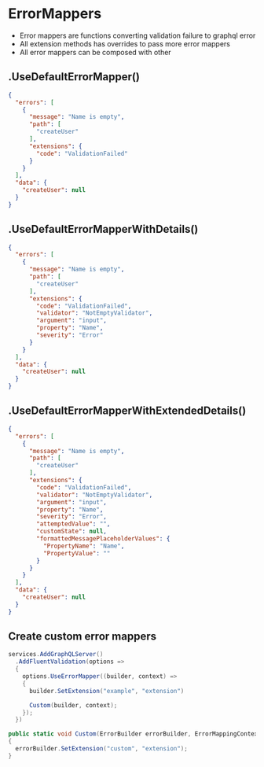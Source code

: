 
# ErrorMappers

- Error mappers are functions converting validation failure to graphql error
- All extension methods has overrides to pass more error mappers
- All error mappers can be composed with other

## .UseDefaultErrorMapper()

```json
{
  "errors": [
    {
      "message": "Name is empty",
      "path": [
        "createUser"
      ],
      "extensions": {
        "code": "ValidationFailed"
      }
    }
  ],
  "data": {
    "createUser": null
  }
}
```

## .UseDefaultErrorMapperWithDetails()

```json
{
  "errors": [
    {
      "message": "Name is empty",
      "path": [
        "createUser"
      ],
      "extensions": {
        "code": "ValidationFailed",
        "validator": "NotEmptyValidator",
        "argument": "input",
        "property": "Name",
        "severity": "Error"
      }
    }
  ],
  "data": {
    "createUser": null
  }
}
```

## .UseDefaultErrorMapperWithExtendedDetails()

```json
{
  "errors": [
    {
      "message": "Name is empty",
      "path": [
        "createUser"
      ],
      "extensions": {
        "code": "ValidationFailed",
        "validator": "NotEmptyValidator",
        "argument": "input",
        "property": "Name",
        "severity": "Error",
        "attemptedValue": "",
        "customState": null,
        "formattedMessagePlaceholderValues": {
          "PropertyName": "Name",
          "PropertyValue": ""
        }
      }
    }
  ],
  "data": {
    "createUser": null
  }
}
```

## Create custom error mappers

```cs
services.AddGraphQLServer()
  .AddFluentValidation(options =>
  {
    options.UseErrorMapper((builder, context) =>
    {
      builder.SetExtension("example", "extension")

      Custom(builder, context);
    });
  })

public static void Custom(ErrorBuilder errorBuilder, ErrorMappingContext mappingContext)
{
  errorBuilder.SetExtension("custom", "extension");
}
```
